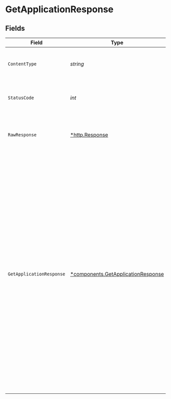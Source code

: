 # GetApplicationResponse


## Fields

| Field                                                                                                                                                                                                                                                                                                                                                                                                                                                                                         | Type                                                                                                                                                                                                                                                                                                                                                                                                                                                                                          | Required                                                                                                                                                                                                                                                                                                                                                                                                                                                                                      | Description                                                                                                                                                                                                                                                                                                                                                                                                                                                                                   | Example                                                                                                                                                                                                                                                                                                                                                                                                                                                                                       |
| --------------------------------------------------------------------------------------------------------------------------------------------------------------------------------------------------------------------------------------------------------------------------------------------------------------------------------------------------------------------------------------------------------------------------------------------------------------------------------------------- | --------------------------------------------------------------------------------------------------------------------------------------------------------------------------------------------------------------------------------------------------------------------------------------------------------------------------------------------------------------------------------------------------------------------------------------------------------------------------------------------- | --------------------------------------------------------------------------------------------------------------------------------------------------------------------------------------------------------------------------------------------------------------------------------------------------------------------------------------------------------------------------------------------------------------------------------------------------------------------------------------------- | --------------------------------------------------------------------------------------------------------------------------------------------------------------------------------------------------------------------------------------------------------------------------------------------------------------------------------------------------------------------------------------------------------------------------------------------------------------------------------------------- | --------------------------------------------------------------------------------------------------------------------------------------------------------------------------------------------------------------------------------------------------------------------------------------------------------------------------------------------------------------------------------------------------------------------------------------------------------------------------------------------- |
| `ContentType`                                                                                                                                                                                                                                                                                                                                                                                                                                                                                 | *string*                                                                                                                                                                                                                                                                                                                                                                                                                                                                                      | :heavy_check_mark:                                                                                                                                                                                                                                                                                                                                                                                                                                                                            | HTTP response content type for this operation                                                                                                                                                                                                                                                                                                                                                                                                                                                 |                                                                                                                                                                                                                                                                                                                                                                                                                                                                                               |
| `StatusCode`                                                                                                                                                                                                                                                                                                                                                                                                                                                                                  | *int*                                                                                                                                                                                                                                                                                                                                                                                                                                                                                         | :heavy_check_mark:                                                                                                                                                                                                                                                                                                                                                                                                                                                                            | HTTP response status code for this operation                                                                                                                                                                                                                                                                                                                                                                                                                                                  |                                                                                                                                                                                                                                                                                                                                                                                                                                                                                               |
| `RawResponse`                                                                                                                                                                                                                                                                                                                                                                                                                                                                                 | [*http.Response](https://pkg.go.dev/net/http#Response)                                                                                                                                                                                                                                                                                                                                                                                                                                        | :heavy_check_mark:                                                                                                                                                                                                                                                                                                                                                                                                                                                                            | Raw HTTP response; suitable for custom response parsing                                                                                                                                                                                                                                                                                                                                                                                                                                       |                                                                                                                                                                                                                                                                                                                                                                                                                                                                                               |
| `GetApplicationResponse`                                                                                                                                                                                                                                                                                                                                                                                                                                                                      | [*components.GetApplicationResponse](../../models/components/getapplicationresponse.md)                                                                                                                                                                                                                                                                                                                                                                                                       | :heavy_minus_sign:                                                                                                                                                                                                                                                                                                                                                                                                                                                                            | Details about an application in a portal.                                                                                                                                                                                                                                                                                                                                                                                                                                                     | {<br/>"id": "b15e2460-ba40-431d-9df0-4957fcffacda",<br/>"labels": {<br/>"env": "test"<br/>},<br/>"name": "App 1",<br/>"description": "An easy to manage app in a Konnect developer portal",<br/>"registration_count": 4,<br/>"portal": {<br/>"id": "95606071-49c7-4c2e-ae49-8a86d72a8110"<br/>},<br/>"auth_strategy": {<br/>"id": "45606071-49c7-4c2e-ae49-8a86d72a8110",<br/>"name": "API Key",<br/>"credential_type": "key_auth",<br/>"key_names": [<br/>"apikey"<br/>]<br/>},<br/>"created_at": "2022-12-22T19:09:30.712Z",<br/>"updated_at": "2022-12-22T19:09:30.712Z"<br/>} |